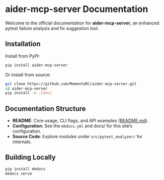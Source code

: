 # aider-mcp-server Documentation

Welcome to the official documentation for **aider-mcp-server**, an enhanced pytest failure analysis and fix suggestion tool.

## Installation

Install from PyPI:
```bash
pip install aider-mcp-server
```

Or install from source:
```bash
git clone https://github.com/MementoRC/aider-mcp-server.git
cd aider-mcp-server
pip install -e .[dev]
```

## Documentation Structure

- **README**: Core usage, CLI flags, and API examples ([README.md](../README.md)).
- **Configuration**: See the `mkdocs.yml` and docs/ for this site’s configuration.
- **Source Code**: Explore modules under `src/pytest_analyzer/` for internals.

## Building Locally

```bash
pip install mkdocs
mkdocs serve
```

